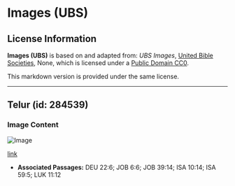 # Images (UBS)

## License Information

**Images (UBS)** is based on and adapted from: _UBS Images_, [United Bible Societies](https://unitedbiblesocieties.org/), None, which is licensed under a [Public Domain CC0](https://creativecommons.org/public-domain/cc0/).

This markdown version is provided under the same license.



--------------------------------

## Telur (id: 284539)

### Image Content

![Image](https://cdn.aquifer.bible/aquifer-content/resources/Media/WEB-0198_eggs.jpg)

[link](https://cdn.aquifer.bible/aquifer-content/resources/Media/WEB-0198_eggs.jpg)

* **Associated Passages:** DEU 22:6; JOB 6:6; JOB 39:14; ISA 10:14; ISA 59:5; LUK 11:12

